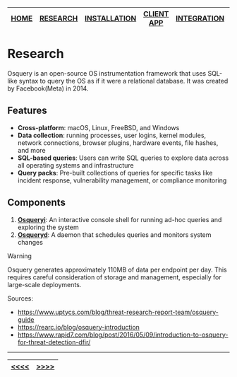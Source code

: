 |[HOME](README.md)|[RESEARCH](01_research.md)|[INSTALLATION](02_install_rocky.md)|[CLIENT APP](03_client_app.md)|[INTEGRATION](04_wazuh_integration.md)|[DEMONSTRATION](05_demonstration.md)|[CONCLUSION](06_conclusion.md)|
|-|-|-|-|-|-|-|

# Research
Osquery is an open-source OS instrumentation framework that uses SQL-like syntax to query the OS as if it were a relational database. It was created by Facebook(Meta) in 2014.

## Features
- **Cross-platform**: macOS, Linux, FreeBSD, and Windows
- **Data collection**: running processes, user logins, kernel modules, network connections, browser plugins, hardware events, file hashes, and more
- **SQL-based queries**: Users can write SQL queries to explore data across all operating systems and infrastructure
- **Query packs**: Pre-built collections of queries for specific tasks like incident response, vulnerability management, or compliance monitoring

## Components
1. [**Osqueryi**](03_client_app.md): An interactive console shell for running ad-hoc queries and exploring the system
2. [**Osqueryd**](02_install_rocky.md): A daemon that schedules queries and monitors system changes

> [!Warning]
> Osquery generates approximately 110MB of data per endpoint per day. This requires careful consideration of storage and management, especially for large-scale deployments.

Sources:
- https://www.uptycs.com/blog/threat-research-report-team/osquery-guide
- https://rearc.io/blog/osquery-introduction
- https://www.rapid7.com/blog/post/2016/05/09/introduction-to-osquery-for-threat-detection-dfir/

___
|[<<<<](README.md)|[>>>>](02_install_rocky.md)|
|-|-|
